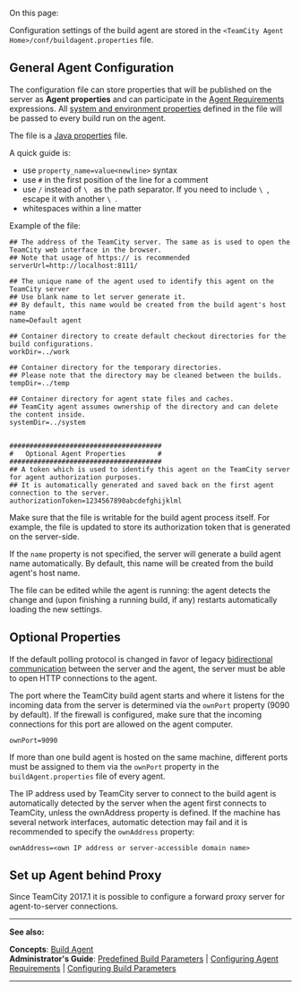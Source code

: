 [//]: # (title: Build Agent Configuration)
[//]: # (auxiliary-id: Build Agent Configuration)

On this page:

<tag-list of="chapter" mode="tree" depth="5"/>

Configuration settings of the build agent are stored in the `<TeamCity Agent Home>/conf/buildagent.properties` file.


## General Agent Configuration

The configuration file can store properties that will be published on the server as __Agent properties__ and can participate in the [Agent Requirements](agent-requirements.md) expressions. All [system and environment properties](predefined-build-parameters.md#Agent+Properties) defined in the file will be passed to every build run on the agent.

The file is a [Java properties](http://java.sun.com/j2se/1.5.0/docs/api/java/util/Properties.html#load(java.io.InputStream)) file.

A quick guide is:
* use `property_name=value<newline>` syntax
* use `#` in the first position of the line for a comment
* use `/` instead of `\ ` as the path separator. If you need to include `\ `, escape it with another `\ `.
* whitespaces within a line matter

Example of the file:


```Shell
## The address of the TeamCity server. The same as is used to open the TeamCity web interface in the browser.
## Note that usage of https:// is recommended
serverUrl=http://localhost:8111/

## The unique name of the agent used to identify this agent on the TeamCity server
## Use blank name to let server generate it.
## By default, this name would be created from the build agent's host name
name=Default agent

## Container directory to create default checkout directories for the build configurations.
workDir=../work

## Container directory for the temporary directories.
## Please note that the directory may be cleaned between the builds.
tempDir=../temp
 
## Container directory for agent state files and caches.
## TeamCity agent assumes ownership of the directory and can delete the content inside.
systemDir=../system

 
######################################
#   Optional Agent Properties        #
######################################
## A token which is used to identify this agent on the TeamCity server for agent authorization purposes.
## It is automatically generated and saved back on the first agent connection to the server.
authorizationToken=1234567890abcdefghijklml

```



<note>

Make sure that the file is writable for the build agent process itself. For example, the file is updated to store its authorization token that is generated on the server\-side.
</note>

If the `name` property is not specified, the server will generate a build agent name automatically. By default, this name will be created from the build agent's host name.

The file can be edited while the agent is running: the agent detects the change and (upon finishing a running build, if any) restarts automatically  loading the new settings. 

## Optional Properties

If the default polling protocol is changed in favor of legacy [bidirectional communication](setting-up-and-running-additional-build-agents.md#Bidirectional+Communication) between the server and the agent, the server must be able to open HTTP connections to the agent.

The port where the TeamCity build agent starts and where it listens for the incoming data from the server is determined via the `ownPort` property (9090 by default). If the firewall is configured, make sure that the incoming connections for this port are allowed on the agent computer.


```Shell
ownPort=9090

```



<tip>

If more than one build agent is hosted on the same machine, different ports must be assigned to them via the `ownPort` property in the `buildAgent.properties` file of every agent.
</tip>

 

The IP address used by TeamCity server to connect to the build agent is automatically detected by the server when the agent first connects to TeamCity, unless the ownAddress property is defined. If the machine has several network interfaces, automatic detection may fail and it is recommended to specify the `ownAddress` property:


```Shell
ownAddress=<own IP address or server-accessible domain name>

```



## Set up Agent behind Proxy

Since TeamCity 2017.1 it is possible to configure a forward proxy server for agent-to-server connections.

<include src="how-to.md" include-id="agent-proxy-server"/>

 
__  __

__See also:__

__Concepts__: [Build Agent](build-agent.md)   
__Administrator's Guide__: [Predefined Build Parameters](predefined-build-parameters.md) | [Configuring Agent Requirements](configuring-agent-requirements.md) | [Configuring Build Parameters](configuring-build-parameters.md)

__ __